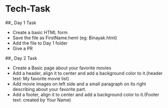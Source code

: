 # Tech-Task

##_ Day 1 Task
 - Create a basic HTML form 
 - Save the file as FirstName.heml (eg: Binayak.html)
 - Add the file to Day 1 folder
 - Give a PR 
 
 ##_ Day 2 Task
  - Create a Basic page about your favorite movies
  - Add a header, align it to center and add a background color to it.(header text: My favorite movie list)
  - Add movie images on left side and a small paragraph on its right describing about your favorite part.
  - Add a footer, align it to center and add a background color to it.(Footer text: created by Your Name)
